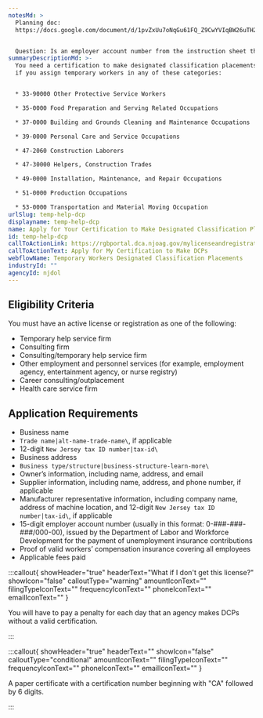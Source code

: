```yaml
---
notesMd: >
  Planning doc:
  https://docs.google.com/document/d/1pvZxUu7oNqGu61FQ_Z9CwYVIqBW26uTH2PfV7-Vqnj4/edit?tab=t.0#heading=h.5ku5mzqkm00c


  Question: Is an employer account number from the instruction sheet the same as an Employer Registration Number?
summaryDescriptionMd: >-
  You need a certification to make designated classification placements (DCPs)
  if you assign temporary workers in any of these categories: 


  * 33-90000 Other Protective Service Workers

  * 35-0000 Food Preparation and Serving Related Occupations

  * 37-0000 Building and Grounds Cleaning and Maintenance Occupations

  * 39-0000 Personal Care and Service Occupations

  * 47-2060 Construction Laborers

  * 47-30000 Helpers, Construction Trades

  * 49-0000 Installation, Maintenance, and Repair Occupations

  * 51-0000 Production Occupations

  * 53-0000 Transportation and Material Moving Occupation
urlSlug: temp-help-dcp
displayname: temp-help-dcp
name: Apply for Your Certification to Make Designated Classification Placements
id: temp-help-dcp
callToActionLink: https://rgbportal.dca.njoag.gov/mylicenseandregistrations
callToActionText: Apply for My Certification to Make DCPs
webflowName: Temporary Workers Designated Classification Placements
industryId: ""
agencyId: njdol
---
```

## Eligibility Criteria

You must have an active license or registration as one of the following:

* Temporary help service firm
* Consulting firm
* Consulting/temporary help service firm
* Other employment and personnel services (for example, employment agency, entertainment agency, or nurse registry)
* Career consulting/outplacement
* Health care service firm

## Application Requirements

* Business name
*  `Trade name|alt-name-trade-name\`, if applicable
* 12-digit `New Jersey tax ID number|tax-id\` 
* Business address
*  `Business type/structure|business-structure-learn-more\` 
* Owner’s information, including name, address, and email
* Supplier information, including name, address, and phone number, if applicable
* Manufacturer representative information, including company name, address of machine location, and 12-digit `New Jersey tax ID number|tax-id\`, if applicable
* 15-digit employer account number (usually in this format: 0-###-###-###/000-00), issued by the Department of Labor and Workforce Development for the payment of unemployment insurance contributions
* Proof of valid workers’ compensation insurance covering all employees
* Applicable fees paid

:::callout{ showHeader="true" headerText="What if I don't get this license?" showIcon="false" calloutType="warning" amountIconText="" filingTypeIconText="" frequencyIconText="" phoneIconText="" emailIconText="" }

You will have to pay a penalty for each day that an agency makes DCPs without  a valid certification.

:::

:::callout{ showHeader="true" headerText="" showIcon="false" calloutType="conditional" amountIconText="" filingTypeIconText="" frequencyIconText="" phoneIconText="" emailIconText="" }

A paper certificate with a certification number beginning with "CA" followed by 6 digits.

:::